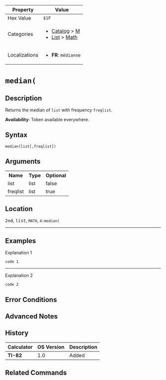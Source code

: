 | Property      | Value |
|---------------|-------|
| Hex Value     | `$1F`|
| Categories    | <ul><li>[Catalog](../categories/Catalog.md) > [M](../categories/Catalog.md#M)</li><li>[List](../categories/List.md) > [Math](../categories/List.md#Math)</li></ul> |
| Localizations | <ul><li><b>FR</b>: `médianne`</li></ul> |

# `median(`

## Description
Returns the median of `list` with frequency `freqlist`.


<b>Availability</b>: Token available everywhere.

## Syntax
`median(list[,freqlist])`

## Arguments
<table>
<tr><th>Name</th><th>Type</th><th>Optional</th></tr>

<tr><td>list</td><td>list</td><td>false</td></tr>

<tr><td>freqlist</td><td>list</td><td>true</td></tr>

</table>

## Location
<kbd>2nd</kbd>, <kbd>list</kbd>, `MATH`, `4:median(`
<hr>

## Examples

Explanation 1
```ti-basic
code 1
```
---
Explanation 2
```ti-basic
code 2
```

## Error Conditions


## Advanced Notes


## History
| Calculator | OS Version | Description |
|------------|------------|-------------|
| <b>TI-82</b> | 1.0 | Added

## Related Commands

    